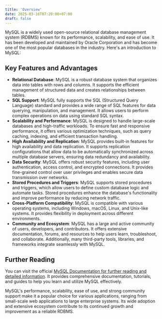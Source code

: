 ```yaml
---
title: 'Overview'
date: 2025-03-16T07:20:00+07:00
draft: false
---
```


MySQL is a widely used open-source relational database management system (RDBMS) known for its performance, scalability, and ease of use. It has been developed and maintained by Oracle Corporation and has become one of the most popular databases in the industry. Here's an introduction to MySQL:

## Key Features and Advantages

- **Relational Database**: MySQL is a robust database system that organizes data into tables with rows and columns. It supports the efficient management of structured data and creates relationships between tables.
- **SQL Support**: MySQL fully supports the SQL (Structured Query Language) standard and provides a wide range of SQL features for data querying, manipulation, and management. It allows users to perform complex operations on data using standard SQL syntax.
- **Scalability and Performance**: MySQL is designed to handle large-scale databases and high-traffic workloads. To ensure fast and responsive performance, it offers various optimization techniques, such as query caching, indexing, and efficient transaction handling.
- **High Availability and Replication**: MySQL provides built-in features for high availability and data replication. It supports replication configurations that allow data to be automatically synchronized across multiple database servers, ensuring data redundancy and availability.
- **Data Security**: MySQL offers robust security features, including user authentication, access control, and encrypted connections. It provides fine-grained control over user privileges and enables secure data transmission over networks.
- **Stored Procedures and Triggers**: MySQL supports stored procedures and triggers, which allow users to define custom database logic and automate tasks. Stored procedures enhance the database's functionality and improve performance by reducing network traffic.
- **Cross-Platform Compatibility**: MySQL is compatible with various operating systems, including Windows, macOS, Linux, and Unix-like systems. It provides flexibility in deployment across different environments.
- **Community and Ecosystem**: MySQL has a large and active community of users, developers, and contributors. It offers extensive documentation, forums, and resources to help users learn, troubleshoot, and collaborate. Additionally, many third-party tools, libraries, and frameworks integrate seamlessly with MySQL.

## Further Reading

You can visit the official [MySQL Documentation for further reading and detailed information](https://dev.mysql.com/doc/). It provides comprehensive documentation, tutorials, and guides to help you learn and utilize MySQL effectively.

MySQL's performance, scalability, ease of use, and strong community support make it a popular choice for various applications, ranging from small-scale web applications to large enterprise systems. Its wide adoption and extensive ecosystem contribute to its continued growth and improvement as a reliable RDBMS.
